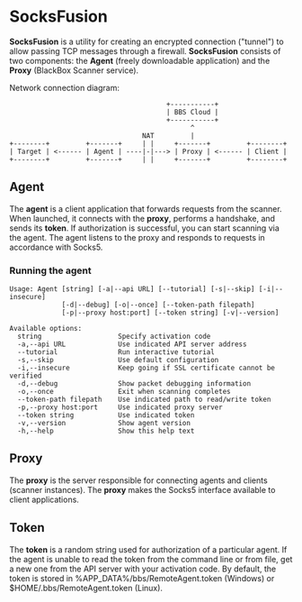# SocksFusion

**SocksFusion** is a utility for creating an encrypted connection ("tunnel") to allow passing TCP messages through a firewall. **SocksFusion** consists of two components: the **Agent** (freely downloadable application) and the **Proxy** (BlackBox Scanner service). 

Network connection diagram:

                                           +-----------+
                                           | BBS Cloud |
                                           +-----------+
                                                 ^
                                     NAT         |
    +--------+         +-------+     | |     +-------+         +--------+
    | Target | <------ | Agent | ----|-|---> | Proxy | <------ | Client |
    +--------+         +-------+     | |     +-------+         +--------+


## Agent

The **agent** is a client application that forwards requests from the scanner. When launched, it connects with the **proxy**, performs a handshake, and sends its **token**. If authorization is successful, you can start scanning via the agent. The agent listens to the proxy and responds to requests in accordance with Socks5.

### Running the agent
```
Usage: Agent [string] [-a|--api URL] [--tutorial] [-s|--skip] [-i|--insecure]
             [-d|--debug] [-o|--once] [--token-path filepath]
             [-p|--proxy host:port] [--token string] [-v|--version]

Available options:
  string                   Specify activation code
  -a,--api URL             Use indicated API server address
  --tutorial               Run interactive tutorial
  -s,--skip                Use default configuration
  -i,--insecure            Keep going if SSL certificate cannot be verified
  -d,--debug               Show packet debugging information
  -o,--once                Exit when scanning completes
  --token-path filepath    Use indicated path to read/write token
  -p,--proxy host:port     Use indicated proxy server 
  --token string           Use indicated token
  -v,--version             Show agent version
  -h,--help                Show this help text
```
## Proxy

The **proxy** is the server responsible for connecting agents and clients (scanner instances). The **proxy** makes the Socks5 interface available to client applications.

## Token

The **token** is a random string used for authorization of a particular agent. If the agent is unable to read the token from the command line or from file, get a new one from the API server with your activation code. By default, the token is stored in %APP_DATA%/bbs/RemoteAgent.token (Windows) or $HOME/.bbs/RemoteAgent.token (Linux).
